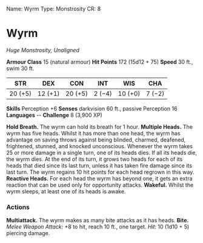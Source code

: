 Name: Wyrm
Type: Monstrosity
CR: 8

# Wyrm
_Huge Monstrosity, Unaligned_

**Armour Class** 15 (natural armour)
**Hit Points** 172 (15d12 + 75)
**Speed** 30 ft., swim 30 ft.

| STR     | DEX     | CON     | INT     | WIS     | CHA     |
|---------|---------|---------|---------|---------|---------|
| 20 (+5) | 12 (+1) | 20 (+5) | 2 (−4)  | 10 (+0) | 7 (−2)  |

**Skills** Perception +6
**Senses** darkvision 60 ft., passive Perception 16
**Languages** --
**Challenge** 8 (3,900 XP)

**Hold Breath.** The wyrm can hold its breath for 1 hour.
**Multiple Heads.** The wyrm has five heads. Whilst it has more than one head, the wyrm has advantage on saving throws against being blinded, charmed, deafened, frightened, stunned, and knocked unconscious.
Whenever the wyrm takes 25 or more damage in a single turn, one of its heads dies. If all its heads die, the wyrm dies.
At the end of its turn, it grows two heads for each of its heads that died since its last turn, unless it has taken fire damage since its last turn. The wyrm regains 10 hit points for each head regrown in this way.
**Reactive Heads.** For each head the wyrm has beyond one, it gets an extra reaction that can be used only for opportunity attacks.
**Wakeful.** Whilst the wyrm sleeps, at least one of its heads is awake.

### Actions
**Multiattack.** The wyrm makes as many bite attacks as it has heads.
**Bite.** _Melee Weapon Attack:_ +8 to hit, reach 10 ft., one target. _Hit:_ 10 (1d10 + 5) piercing damage.